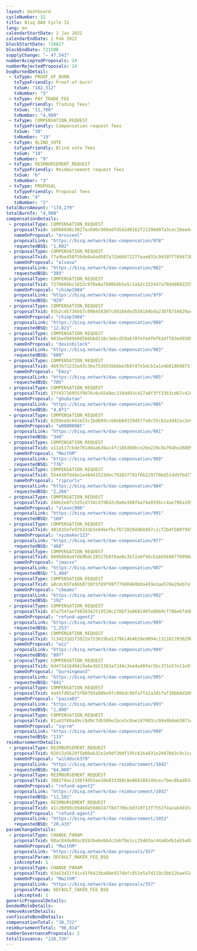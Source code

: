 ```yaml
---
layout: dashboard
cycleNumber: 32
title: Bisq DAO Cycle 32
lang: en
calendarStartDate: 2 Jan 2022
calendarEndDate: 2 Feb 2022
blockStartDate: 716827
blockEndDate: 721506
supplyChange: "— 47,543"
numberAcceptedProposals: 24
numberRejectedProposals: 24
bsqBurnedDetail:
 - txType: PROOF_OF_BURN
   txTypeFriendly: Proof-of-burn¹
   txSum: "162,512"
   txNumber: "5"
 - txType: PAY_TRADE_FEE
   txTypeFriendly: Trading fees²
   txSum: "11,700"
   txNumber: "4,909"
 - txType: COMPENSATION_REQUEST
   txTypeFriendly: Compensation request fees
   txSum: "38"
   txNumber: "19"
 - txType: BLIND_VOTE
   txTypeFriendly: Blind vote fees
   txSum: "18"
   txNumber: "9"
 - txType: REIMBURSEMENT_REQUEST
   txTypeFriendly: Reimbursement request fees
   txSum: "6"
   txNumber: "3"
 - txType: PROPOSAL
   txTypeFriendly: Proposal fees
   txSum: "4"
   txNumber: "2"
totalBurnAmount: "174,279"
totalBurnTx: "4,988"
compensationDetails: 
 - proposalType: COMPENSATION_REQUEST
   proposalTxid: 180080d8c3027ac696c969edf45d2d0162f21290d07a3cec28eedcc357edd0f3
   nameOnProposal: "mrosseel"
   proposalLink: "https://bisq.network/dao-compensation/978"
   requestedBSQ: "1,602"
 - proposalType: COMPENSATION_REQUEST
   proposalTxid: f7a9be458f56de0a4a4507a72b0d47227feae833c94597f789473bad2f1f592e
   nameOnProposal: "alvasw"
   proposalLink: "https://bisq.network/dao-compensation/982"
   requestedBSQ: "385"
 - proposalType: COMPENSATION_REQUEST
   proposalTxid: 727066bbc1653c970e8a7b08b6b5e5c1ab2c332d47a70d488022554e1394f888
   nameOnProposal: "chimp1984"
   proposalLink: "https://bisq.network/dao-compensation/979"
   requestedBSQ: "929"
 - proposalType: COMPENSATION_REQUEST
   proposalTxid: 93b2c45736bb7c098458307c80166de3558184bda23bf8754029ac3b1a8b71c1
   nameOnProposal: "chimp1984"
   proposalLink: "https://bisq.network/dao-compensation/980"
   requestedBSQ: "12,821"
 - proposalType: COMPENSATION_REQUEST
   proposalTxid: 001bed949680586bb0216c3ebcd59a6707efe4f6f63dff83ed938964f8a1f5a1
   nameOnProposal: "devinbileck"
   proposalLink: "https://bisq.network/dao-compensation/983"
   requestedBSQ: "609"
 - proposalType: COMPENSATION_REQUEST
   proposalTxid: 4697b72233a43c36a7536556bbbe3b07d7e5dcb1a1e4b0186887313400d10f3b
   nameOnProposal: "Emzy"
   proposalLink: "https://bisq.network/dao-compensation/985"
   requestedBSQ: "705"
 - proposalType: COMPENSATION_REQUEST
   proposalTxid: 17f43716955f9976c6c6548ec210dd93c417a0f3ff3363cd67c42df813e39e48
   nameOnProposal: "ghubstan"
   proposalLink: "https://bisq.network/dao-compensation/986"
   requestedBSQ: "4,071"
 - proposalType: COMPENSATION_REQUEST
   proposalTxid: 6288ee0c841b23c1bd089cc68eb84159d577a9c55c62a3d42ac2e91a3435fa6e
   nameOnProposal: "w0000000t"
   proposalLink: "https://bisq.network/dao-compensation/981"
   requestedBSQ: "340"
 - proposalType: COMPENSATION_REQUEST
   proposalTxid: a11a517cbde7b1ddaa636ac4fc185d0dbce26e229c8a764be2600903694d7f67
   nameOnProposal: "MwithM"
   proposalLink: "https://bisq.network/dao-compensation/988"
   requestedBSQ: "776"
 - proposalType: COMPENSATION_REQUEST
   proposalTxid: 554430fd48a1e48441523dec793837791f6b2297f0bd51dd5fbd7736e2179bfd
   nameOnProposal: "ripcurlx"
   proposalLink: "https://bisq.network/dao-compensation/984"
   requestedBSQ: "2,266"
 - proposalType: COMPENSATION_REQUEST
   proposalTxid: 240e2e6fc535cd73dcd7d6d2c0a6e380fba74a9556cc4ae796a1959ac2916323
   nameOnProposal: "alexej996"
   proposalLink: "https://bisq.network/dao-compensation/991"
   requestedBSQ: "160"
 - proposalType: COMPENSATION_REQUEST
   proposalTxid: 401835efe97b333b3e94befbcf672029dd0e847c1cf2b4fb08f945082dc93cae
   nameOnProposal: "xyzmaker123"
   proposalLink: "https://bisq.network/dao-compensation/977"
   requestedBSQ: "468"
 - proposalType: COMPENSATION_REQUEST
   proposalTxid: 80968b8a4fdb9bdc28527b8f0ae0c3bf2a9f9dcb1665690778990a92c2b5ebb1
   nameOnProposal: "jmacxx"
   proposalLink: "https://bisq.network/dao-compensation/987"
   requestedBSQ: "1,404"
 - proposalType: COMPENSATION_REQUEST
   proposalTxid: a8cdc65fe6bb8730f5f89f99f779d0469b0a493e1ae570e20eb7afda696a18a9
   nameOnProposal: "cbeams"
   proposalLink: "https://bisq.network/dao-compensation/992"
   requestedBSQ: "192"
 - proposalType: COMPENSATION_REQUEST
   proposalTxid: d7a754faef4858342519530c270bf3a068140fe80b9cf786e6fddb53da7d9f80
   nameOnProposal: "refund-agent2"
   proposalLink: "https://bisq.network/dao-compensation/989"
   requestedBSQ: "1,253"
 - proposalType: COMPENSATION_REQUEST
   proposalTxid: 7c34231d1f3022e753619ba5379614b4639e9094c131181703629b57264d1b72
   nameOnProposal: "wiz"
   proposalLink: "https://bisq.network/dao-compensation/994"
   requestedBSQ: "897"
 - proposalType: COMPENSATION_REQUEST
   proposalTxid: 6d4f3416d0419e6e3b51303af244c3ee4ad0fec5bc371a57e11e97682ff28529
   nameOnProposal: "burningman3"
   proposalLink: "https://bisq.network/dao-compensation/995"
   requestedBSQ: "641"
 - proposalType: COMPENSATION_REQUEST
   proposalTxid: 4a45fdb5af3f08793a08be9fc08bdc6bfa7fa1a3d1faf38bb8d1066fa4b112f4
   nameOnProposal: "pazza83"
   proposalLink: "https://bisq.network/dao-compensation/993"
   requestedBSQ: "1,090"
 - proposalType: COMPENSATION_REQUEST
   proposalTxid: 81a43f80a49cc8d9c7db509e1bce5c0ae247003cc99a9b0a63071e0a1e3d8b13
   nameOnProposal: "sqrrm"
   proposalLink: "https://bisq.network/dao-compensation/990"
   requestedBSQ: "115"
reimbursementDetails: 
 - proposalType: REIMBURSEMENT_REQUEST
   proposalTxid: 02013a5629f5b00ab32e2e9df30df195c616a831e2047b63c9c1ce1e4a9b838e
   nameOnProposal: "wildduck379"
   proposalLink: "https://bisq.network/dao-reimbursement/1042"
   requestedBSQ: "64,000"
 - proposalType: REIMBURSEMENT_REQUEST
   proposalTxid: 3082f0ac2198f4955ee10e833388c8e866288149cec7bec8bad834ceddb746d2
   nameOnProposal: "refund-agent2"
   proposalLink: "https://bisq.network/dao-reimbursement/1052"
   requestedBSQ: "11,581"
 - proposalType: REIMBURSEMENT_REQUEST
   proposalTxid: 41c20d99cb946da5688247f8d770bc8d310f13f7552f4a2ab491545e69d4eea0
   nameOnProposal: "refund-agent2"
   proposalLink: "https://bisq.network/dao-reimbursement/1053"
   requestedBSQ: "20,433"
paramChangeDetails: 
 - proposalType: CHANGE_PARAM
   proposalTxid: 08ac84de80ac01b3be6ebbdc2ebf8e1cc25d63ac44a6bdb1eb5a88abbdc4c7f2
   nameOnProposal: "MwithM"
   proposalLink: "https://bisq.network/dao-proposals/357"
   proposalParam: DEFAULT_MAKER_FEE_BSQ
   isAccepted: 1
 - proposalType: CHANGE_PARAM
   proposalTxid: 63a53411f41c41f6423ba08e9274bfc851e5a7d119c5bb12bae524de5fb76a97
   nameOnProposal: "MwithM"
   proposalLink: "https://bisq.network/dao-proposals/357"
   proposalParam: DEFAULT_TAKER_FEE_BSQ
   isAccepted: 1
genericProposalDetails: 
bondedRoleDetails: 
removeAssetDetails: 
confiscateBondDetails: 
compensationTotal: "30,722"
reimbursementTotal: "96,014"
numberGovernanceProposals: 2
totalIssuance: "126,736"
---
```

